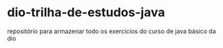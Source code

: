 # dio-trilha-de-estudos-java
repositório para armazenar todo os exercícios do curso de java básico da dio
